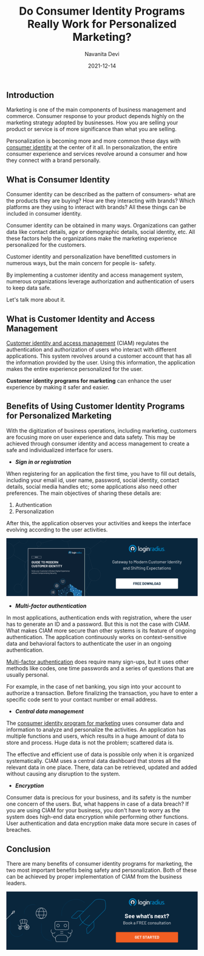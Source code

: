 ﻿---
title: "Do Consumer Identity Programs Really Work for Personalized Marketing?"
date: "2021-12-14"
coverImage: "personalized-marketing.jpg"
category: ["security"]
featured: false 
author: "Navanita Devi"
description: "Consumer identity management is actually a great way to help companies grow. It is through high quality CIAM that a business can create better targeted, safer, more meaningful marketing experiences for their customers."
metadescription: "Whether you are a B2B or B2C company, you need to have your target audience’s personality in mind. Learn the benefits of personalized marketing using customer identity."
metatitle: "Will consumer identity rule personalized marketing in 2022?"
---

## Introduction

Marketing is one of the main components of business management and commerce. Consumer response to your product depends highly on the marketing strategy adopted by businesses. How you are selling your product or service is of more significance than what you are selling.

Personalization is becoming more and more common these days with [consumer identity](https://www.loginradius.com/resource/the-enterprise-buyers-guide-to-consumer-identity/) at the center of it all. In personalization, the entire consumer experience and services revolve around a consumer and how they connect with a brand personally. 


## What is Consumer Identity

Consumer identity can be described as the pattern of consumers- what are the products they are buying? How are they interacting with brands? Which platforms are they using to interact with brands? All these things can be included in consumer identity.

Consumer identity can be obtained in many ways. Organizations can gather data like contact details, age or demographic details, social identity, etc. All these factors help the organizations make the marketing experience personalized for the customers.

Customer identity and personalization have benefitted customers in numerous ways, but the main concern for people is- safety. 

By implementing a customer identity and access management system, numerous organizations leverage authorization and authentication of users to keep data safe.

Let's talk more about it.


## What is Customer Identity and Access Management

[Customer identity and access management](https://www.loginradius.com/blog/start-with-identity/customer-identity-and-access-management/) (CIAM) regulates the authentication and authorization of users who interact with different applications. This system revolves around a customer account that has all the information provided by the user. Using this information, the application makes the entire experience personalized for the user. 

**Customer identity programs for marketing** can enhance the user experience by making it safer and easier. 


## Benefits of Using Customer Identity Programs for Personalized Marketing 

With the digitization of business operations, including marketing, customers are focusing more on user experience and data safety. This may be achieved through consumer identity and access management to create a safe and individualized interface for users. 



* **_Sign in or registration_**

When registering for an application the first time, you have to fill out details, including your email id, user name, password, social identity, contact details, social media handles etc; some applications also need other preferences. The main objectives of sharing these details are: 



1. Authentication
2. Personalization

After this, the application observes your activities and keeps the interface evolving according to the user activities.

[![modern-customer-id](modern-customer-id.png)](https://www.loginradius.com/resource/guide-to-modern-customer-identity/)



* **_Multi-factor authentication_**

In most applications, authentication ends with registration, where the user has to generate an ID and a password. But this is not the case with CIAM. What makes CIAM more secure than other systems is its feature of ongoing authentication. The application continuously works on context-sensitive data and behavioral factors to authenticate the user in an ongoing authentication.

[Multi-factor authentication](https://www.loginradius.com/multi-factor-authentication/) does require many sign-ups, but it uses other methods like codes, one time passwords and a series of questions that are usually personal. 

For example, in the case of net banking, you sign into your account to authorize a transaction. Before finalizing the transaction, you have to enter a specific code sent to your contact number or email address. 



* **_Central data management_**

The [consumer identity program for marketing](https://www.loginradius.com/blog/fuel/how-to-make-personalized-marketing-effective-with-consumer-identity/) uses consumer data and information to analyze and personalize the activities. An application has multiple functions and users, which results in a huge amount of data to store and process. Huge data is not the problem; scattered data is. 

The effective and efficient use of data is possible only when it is organized systematically. CIAM uses a central data dashboard that stores all the relevant data in one place. There, data can be retrieved, updated and added without causing any disruption to the system. 



* **_Encryption_**

Consumer data is precious for your business, and its safety is the number one concern of the users. But, what happens in case of a data breach? If you are using CIAM for your business, you don't have to worry as the system does high-end data encryption while performing other functions. User authentication and data encryption make data more secure in cases of breaches. 


## Conclusion 

There are many benefits of consumer identity programs for marketing, the two most important benefits being safety and personalization. Both of these can be achieved by proper implementation of CIAM from the business leaders. 

[![book-a-demo-Consultation](book-a-demo.png)](https://www.loginradius.com/book-a-demo/)
